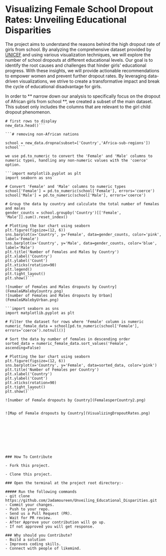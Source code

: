 # Visualizing Female School Dropout Rates: Unveiling Educational Disparities 

The project aims to understand the reasons behind the high dropout rate of girls from school. 
By analyzing the comprehensive dataset provided by [UNICEF](https://data.unicef.org/topic/gender/gender-disparities-in-education/) and using various visualization techniques, 
we will explore the number of school dropouts at different educational levels. 
Our goal is to identify the root causes and challenges that hinder girls' educational progress. With these insights, 
we will provide actionable recommendations to empower women and prevent further dropout rates. 
By leveraging data-driven visualizations, we strive to create a transformative impact and break the cycle of educational disadvantage for girls.

In order to ** narrow down our analysis to specifically focus on the dropout of African girls from school **, we created a subset of the main dataset. 
This subset only includes the columns that are relevant to the girl child dropout phenomenon.

```new_data = school_data.loc[:,['Country','Africa-sub-regions','Male', 'Female','Urban','Rural']]
# first rows to display
new_data.head()```

```# removing non-African nations

school = new_data.dropna(subset=['Country','Africa-sub-regions'])
school```

we use pd.to_numeric to convert the 'Female' and 'Male' columns to numeric types, handling any non-numeric values with the 'coerce' option.

```import matplotlib.pyplot as plt
import seaborn as sns`

# Convert 'Female' and 'Male' columns to numeric types
school['Female'] = pd.to_numeric(school['Female'], errors='coerce')
school['Male'] = pd.to_numeric(school['Male'], errors='coerce')

# Group the data by country and calculate the total number of females and males
gender_counts = school.groupby('Country')[['Female', 'Male']].sum().reset_index()

# Plotting the bar chart using seaborn
plt.figure(figsize=(12, 6))
sns.barplot(x='Country', y='Female', data=gender_counts, color='pink', label='Female')
sns.barplot(x='Country', y='Male', data=gender_counts, color='blue', label='Male')
plt.title('Number of Females and Males by Country')
plt.xlabel('Country')
plt.ylabel('Count')
plt.xticks(rotation=90)
plt.legend()
plt.tight_layout()
plt.show()```

![number of Females and Males dropouts by Country](Female&MalebyCountry.png)
![number of Females and Males dropouts by Urban](Female&MalebyUrban.png)

```import seaborn as sns
import matplotlib.pyplot as plt

# Filter the dataset for rows where 'Female' column is numeric
numeric_female_data = school[pd.to_numeric(school['Female'], errors='coerce').notnull()]

# Sort the data by number of females in descending order
sorted_data = numeric_female_data.sort_values('Female', ascending=False)

# Plotting the bar chart using seaborn
plt.figure(figsize=(12, 6))
sns.barplot(x='Country', y='Female', data=sorted_data, color='pink')
plt.title('Number of Females per Country')
plt.xlabel('Country')
plt.ylabel('Count')
plt.xticks(rotation=90)
plt.tight_layout()
plt.show()```

![number of Female dropouts by Country](FemalesperCountry2.png)


![Map of Female dropouts by Country](VisualizingDropoutRates.png)









### How To Contribute

- Fork this project.

- Clone this project.

### Open the terminal at the project root directory:-

##### Run the following commands
- git clone https://github.com/Jadamoureen/Unveiling_Educational_Disparities.git
- Commit your changes.
- Push to your repo.
- Send us a Pull Request (PR).
- Wait for PR review.
- After Approve your contribution will go up.
- If not approved you will get response.

### Why should you Contribute?
- Build a solution
- Improves coding skills.
- Connect with people of likemind.
